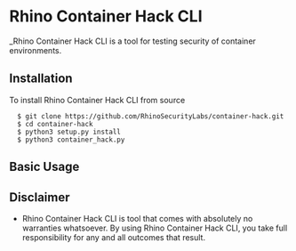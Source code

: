 # Rhino Container Hack CLI
_Rhino Container Hack CLI is a tool for testing security of container environments.

## Installation

To install Rhino Container Hack CLI from source

```
  $ git clone https://github.com/RhinoSecurityLabs/container-hack.git
  $ cd container-hack
  $ python3 setup.py install
  $ python3 container_hack.py
```

## Basic Usage

## Disclaimer

* Rhino Container Hack CLI is tool that comes with absolutely no warranties whatsoever. By using Rhino Container Hack CLI, you take full responsibility for any and all outcomes that result.
